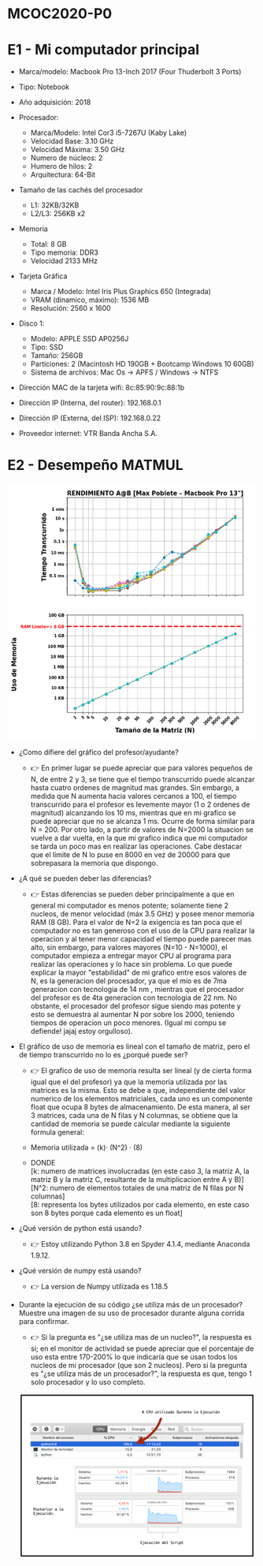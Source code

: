# MCOC2020-P0

# E1 - Mi computador principal

* Marca/modelo: Macbook Pro 13-Inch 2017 (Four Thuderbolt 3 Ports)
* Tipo: Notebook
* Año adquisición: 2018
* Procesador:
  * Marca/Modelo: Intel Cor3 i5-7267U (Kaby Lake)
  * Velocidad Base: 3.10 GHz
  * Velocidad Máxima: 3.50 GHz
  * Numero de núcleos: 2 
  * Humero de hilos: 2
  * Arquitectura: 64-Bit
* Tamaño de las cachés del procesador
  * L1: 32KB/32KB
  * L2/L3: 256KB x2
* Memoria 
  * Total: 8 GB
  * Tipo memoria: DDR3
  * Velocidad 2133 MHz
* Tarjeta Gráfica
  * Marca / Modelo: Intel Iris Plus Graphics 650 (Integrada)
  * VRAM (dinamico, máximo): 1536 MB
  * Resolución: 2560 x 1600
* Disco 1: 
  * Modelo: APPLE SSD AP0256J
  * Tipo: SSD
  * Tamaño: 256GB
  * Particiones: 2 (Macintosh HD 190GB + Bootcamp Windows 10 60GB)
  * Sistema de archivos: Mac Os -> APFS / Windows -> NTFS

  
* Dirección MAC de la tarjeta wifi: 8c:85:90:9c:88:1b
* Dirección IP (Interna, del router): 192.168.0.1
* Dirección IP (Externa, del ISP): 192.168.0.22
* Proveedor internet: VTR Banda Ancha S.A.


# E2 - Desempeño MATMUL



![alt text](https://github.com/maxipoblete/MCOC2020-P0/blob/master/MP_timing_matmul.png)



* ¿Como difiere del gráfico del profesor/ayudante?
  * 👉 En primer lugar se puede apreciar que para valores pequeños de N, de entre 2 y 3, se tiene que el tiempo transcurrido puede alcanzar hasta cuatro ordenes de magnitud mas grandes. Sin embargo, a medida que N aumenta hacia valores cercanos a 100, el tiempo transcurrido para el profesor es levemente mayor (1 o 2 ordenes de magnitud) alcanzando los 10 ms, mientras que en mi grafico se puede apreciar que no se alcanza 1 ms. Ocurre de forma similar para N = 200. Por otro lado, a partir de valores de N=2000 la situacion se vuelve a dar vuelta, en la que mi grafico indica que mi computador se tarda un poco mas en realizar las operaciones. Cabe destacar que el limite de N lo puse en 8000 en vez de 20000 para que sobrepasara la memoria que dispongo.
  
  
* ¿A qué se pueden deber las diferencias?
  * 👉 Estas diferencias se pueden deber principalmente a que en general mi computador es menos potente; solamente tiene 2 nucleos, de menor velocidad (máx 3.5 GHz) y posee menor memoria RAM (8 GB). Para el valor de N=2 la exigencia es tan poca que el computador no es tan generoso con el uso de la CPU para realizar la operacion y al tener menor capacidad el tiempo puede parecer mas alto, sin embargo, para valores mayores (N=10 - N=1000), el computador empieza a entregar mayor CPU al programa para realizar las operaciones y lo hace sin problema. Lo que puede explicar la mayor "estabilidad" de mi grafico entre esos valores de N, es la generacion del procesador, ya que el mio es de 7ma generacion con tecnologia de 14 nm , mientras que el procesador del profesor es de 4ta generacion con tecnologia de 22 nm. No obstante, el procesador del profesor sigue siendo mas potente y esto se demuestra al aumentar N por sobre los 2000, teniendo tiempos de operacion un poco menores. (Igual mi compu se defiende! jajaj estoy orgulloso). 
  
  
* El gráfico de uso de memoria es lineal con el tamaño de matriz, pero el de tiempo transcurrido no lo es ¿porqué puede ser?
  * 👉 El grafico de uso de memoria resulta ser lineal (y de cierta forma igual que el del profesor) ya que la memoria utilizada por las matrices es la misma. Esto se debe a que, independiente del valor numerico de los elementos matriciales, cada uno es un componente float que ocupa 8 bytes de almacenamiento. De esta manera, al ser 3 matrices, cada una de N filas y N columnas, se obtiene que la cantidad de memoria se puede calcular mediante la siguiente formula general: 
  
  * Memoria utilizada = (k)· (N^2) · (8) 
  * DONDE <br>[k: numero de matrices involucradas (en este caso 3, la matriz A, la matriz B y la matriz C, resultante de la multiplicacion entre A y B)]<br>
  [N^2: numero de elementos totales de una matriz de N filas por N columnas]<br>
  [8: representa los bytes utilizados por cada elemento, en este caso son 8 bytes porque cada elemento es un float]<br>
      
      
* ¿Qué versión de python está usando?
  * 👉 Estoy utilizando Python 3.8 en Spyder 4.1.4, mediante Anaconda 1.9.12.
  
  
* ¿Qué versión de numpy está usando?
  * 👉 La version de Numpy utilizada es 1.18.5
  
  
* Durante la ejecución de su código ¿se utiliza más de un procesador? Muestre una imagen de su uso de procesador durante alguna corrida para confirmar.
  * 👉 Si la pregunta es "¿se utiliza mas de un nucleo?", la respuesta es si; en el monitor de actividad se puede apreciar que el porcentaje de uso esta entre 170-200% lo que indicaría que se usan todos los nucleos de mi procesador (que son 2 nucleos). Pero si la pregunta es "¿se utiliza más de un procesador?", la respuesta es que, tengo 1 solo procesador y lo uso completo.
  
  
  ![alt text](https://github.com/maxipoblete/MCOC2020-P0/blob/master/Grafico%20E2.2.png)
  

